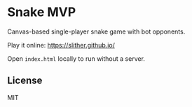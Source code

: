 # Snake MVP

Canvas-based single-player snake game with bot opponents.

Play it online: https://slither.github.io/

Open `index.html` locally to run without a server.

## License

MIT

